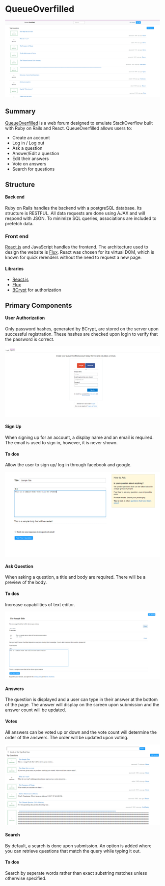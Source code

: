 # QueueOverfilled

![home]

## Summary

[QueueOverfilled][queueOverfilled]  is a web forum designed to emulate 
StackOverflow built with Ruby on Rails and React. QueueOverfilled allows users
to:

* Create an account
* Log in / Log out
* Ask a question
* Answer/Edit a question
* Edit their answers
* Vote on answers
* Search for questions

## Structure

#### Back end
Ruby on Rails handles the backend with a postgreSQL database.
Its structure is RESTFUL. 
All data requests are done using AJAX and will respond with JSON.
To minimize SQL queries, associations are included to prefetch data.


### Front end
[React.js][React] and JavaScript handles the frontend.
The architecture used to design the website is [Flux][Flux].
React was chosen for its virtual DOM, which is known for quick rerenders
without the need to request a new page.

#### Libraries
- [React.js][React]
- [Flux][Flux]
- [BCrypt](https://github.com/codahale/bcrypt-ruby) for authorization

## Primary Components

#### User Authorization
Only password hashes, generated by BCrypt, are stored on the server upon
successful registration. These hashes are checked upon login to verify that the
password is correct.

![signup]

#### Sign Up
When signing up for an account, a display name and an email is required. The
email is used to sign in, however, it is never shown.

#### To dos
Allow the user to sign up/ log in through facebook and google.

![askquestion]

#### Ask Question
When asking a question, a title and body are required. There will be a preview
of the body.

#### To dos
Increase capabilities of text editor.

![questionshow]


#### Answers
The question is displayed and a user can type in their answer at the bottom of
the page. The answer will display on the screen upon submission and the answer 
count will be updated.

#### Votes
All answers can be voted up or down and the vote count will determine the order
of the answers. The order will be updated upon voting.

![search]

#### Search
By default, a search is done upon submission. An option is added where you can
retrieve questions that match the query while typing it out.

#### To dos
Search by seperate words rather than exact substring matches unless otherwise
specified.

[queueOverfilled]: https://www.queueoverfilled.us
[React]:https://facebook.github.io/react/
[Flux]:https://facebook.github.io/flux/


[signup]: ./app/assets/images/signup.png
[search]: ./app/assets/images/search.png
[askquestion]: ./app/assets/images/askquestion.png
[questionshow]: ./app/assets/images/questionshow.png
[home]: ./app/assets/images/homepage.png
